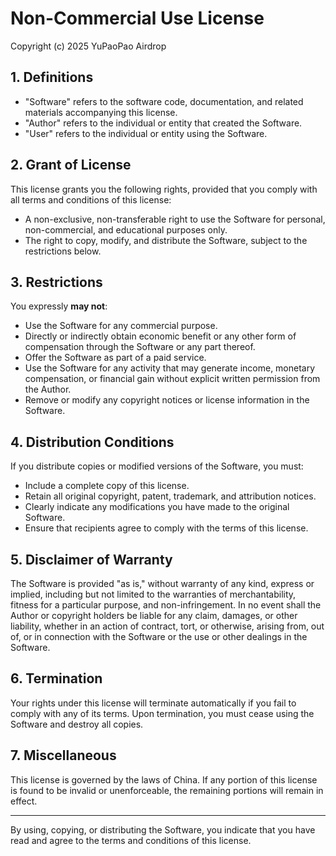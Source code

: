 # Non-Commercial Use License

Copyright (c) 2025 YuPaoPao Airdrop 

## 1. Definitions

- "Software" refers to the software code, documentation, and related materials accompanying this license.
- "Author" refers to the individual or entity that created the Software.
- "User" refers to the individual or entity using the Software.

## 2. Grant of License

This license grants you the following rights, provided that you comply with all terms and conditions of this license:

- A non-exclusive, non-transferable right to use the Software for personal, non-commercial, and educational purposes only.
- The right to copy, modify, and distribute the Software, subject to the restrictions below.

## 3. Restrictions

You expressly **may not**:

- Use the Software for any commercial purpose.
- Directly or indirectly obtain economic benefit or any other form of compensation through the Software or any part thereof.
- Offer the Software as part of a paid service.
- Use the Software for any activity that may generate income, monetary compensation, or financial gain without explicit written permission from the Author.
- Remove or modify any copyright notices or license information in the Software.

## 4. Distribution Conditions

If you distribute copies or modified versions of the Software, you must:

- Include a complete copy of this license.
- Retain all original copyright, patent, trademark, and attribution notices.
- Clearly indicate any modifications you have made to the original Software.
- Ensure that recipients agree to comply with the terms of this license.

## 5. Disclaimer of Warranty

The Software is provided "as is," without warranty of any kind, express or implied, including but not limited to the warranties of merchantability, fitness for a particular purpose, and non-infringement. In no event shall the Author or copyright holders be liable for any claim, damages, or other liability, whether in an action of contract, tort, or otherwise, arising from, out of, or in connection with the Software or the use or other dealings in the Software.

## 6. Termination

Your rights under this license will terminate automatically if you fail to comply with any of its terms. Upon termination, you must cease using the Software and destroy all copies.

## 7. Miscellaneous

This license is governed by the laws of China. If any portion of this license is found to be invalid or unenforceable, the remaining portions will remain in effect.

---

By using, copying, or distributing the Software, you indicate that you have read and agree to the terms and conditions of this license.

